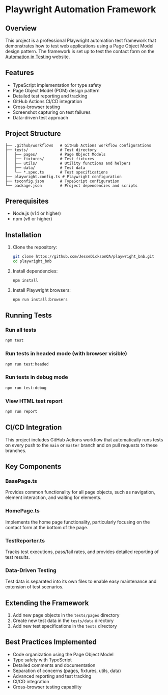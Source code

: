 # Playwright Automation Framework

## Overview
This project is a professional Playwright automation test framework that demonstrates how to test web applications using a Page Object Model design pattern. The framework is set up to test the contact form on the [Automation in Testing](https://automationintesting.online/) website.

## Features
- TypeScript implementation for type safety
- Page Object Model (POM) design pattern
- Detailed test reporting and tracking
- GitHub Actions CI/CD integration
- Cross-browser testing
- Screenshot capturing on test failures
- Data-driven test approach

## Project Structure
```
├── .github/workflows   # GitHub Actions workflow configurations
├── tests/              # Test directory
│   ├── pages/          # Page Object Models
│   ├── fixtures/       # Test fixtures
│   ├── utils/          # Utility functions and helpers
│   ├── data/           # Test data
│   └── *.spec.ts       # Test specifications
├── playwright.config.ts # Playwright configuration
├── tsconfig.json       # TypeScript configuration
└── package.json        # Project dependencies and scripts
```

## Prerequisites
- Node.js (v14 or higher)
- npm (v6 or higher)

## Installation
1. Clone the repository:
   ```bash
   git clone https://github.com/JesseDicksonQA/playwright_bnb.git
   cd playwright_bnb
   ```

2. Install dependencies:
   ```bash
   npm install
   ```

3. Install Playwright browsers:
   ```bash
   npm run install:browsers
   ```

## Running Tests

### Run all tests
```bash
npm test
```

### Run tests in headed mode (with browser visible)
```bash
npm run test:headed
```

### Run tests in debug mode
```bash
npm run test:debug
```

### View HTML test report
```bash
npm run report
```

## CI/CD Integration
This project includes GitHub Actions workflow that automatically runs tests on every push to the `main` or `master` branch and on pull requests to these branches.

## Key Components

### BasePage.ts
Provides common functionality for all page objects, such as navigation, element interaction, and waiting for elements.

### HomePage.ts
Implements the home page functionality, particularly focusing on the contact form at the bottom of the page.

### TestReporter.ts
Tracks test executions, pass/fail rates, and provides detailed reporting of test results.

### Data-Driven Testing
Test data is separated into its own files to enable easy maintenance and extension of test scenarios.

## Extending the Framework

1. Add new page objects in the `tests/pages` directory
2. Create new test data in the `tests/data` directory
3. Add new test specifications in the `tests` directory

## Best Practices Implemented

- Code organization using the Page Object Model
- Type safety with TypeScript
- Detailed comments and documentation
- Separation of concerns (pages, fixtures, utils, data)
- Advanced reporting and test tracking
- CI/CD integration
- Cross-browser testing capability
